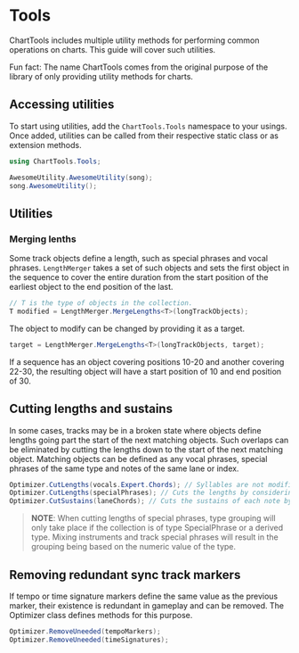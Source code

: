 ﻿# Tools
ChartTools includes multiple utility methods for performing common operations on charts. This guide will cover such utilities.

Fun fact: The name ChartTools comes from the original purpose of the library of only providing utility methods for charts.

## Accessing utilities
To start using utilities, add the `ChartTools.Tools` namespace to your usings. Once added, utilities can be called from their respective static class or as extension methods.

```csharp
using ChartTools.Tools;

AwesomeUtility.AwesomeUtility(song);
song.AwesomeUtility();
```

## Utilities
### Merging lenths
Some track objects define a length, such as special phrases and vocal phrases. `LengthMerger` takes a set of such objects and sets the first object in the sequence to cover the entire duration from the start position of the earliest object to the end position of the last.

```csharp
// T is the type of objects in the collection.
T modified = LengthMerger.MergeLengths<T>(longTrackObjects);
```

The object to modify can be changed by providing it as a target.

```csharp
target = LengthMerger.MergeLengths<T>(longTrackObjects, target);
```

If a sequence has an object covering positions 10-20 and another covering 22-30, the resulting object will have a start position of 10 and end position of 30.

## Cutting lengths and sustains
In some cases, tracks may be in a broken state where objects define lengths going part the start of the next matching objects. Such overlaps can be eliminated by cutting the lengths down to the start of the next matching object. Matching objects can be defined as any vocal phrases, special phrases of the same type and notes of the same lane or index.

```csharp
Optimizer.CutLengths(vocals.Expert.Chords); // Syllables are not modified. The new end position of the phrase might result in syllable bieng missing in-game.
Optimizer.CutLengths(specialPhrases); // Cuts the lengths by considering phrases of the same type.
Optimizer.CutSustains(laneChords); // Cuts the sustains of each note by considering notes of the same index.
```

> **NOTE**: When cutting lengths of special phrases, type grouping will only take place if the collection is of type SpecialPhrase or a derived type. Mixing instruments and track special phrases will result in the grouping being based on the numeric value of the type.

## Removing redundant sync track markers
If tempo or time signature markers define the same value as the previous marker, their existence is redundant in gameplay and can be removed. The Optimizer class defines methods for this purpose.

```csharp
Optimizer.RemoveUneeded(tempoMarkers);
Optimizer.RemoveUneeded(timeSignatures);
```